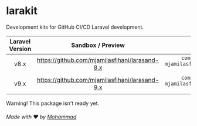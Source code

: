 # larakit

Development kits for GitHub CI/CD Laravel development.

| Laravel Version  | Sandbox / Preview                                   | Command
| :--------------: | :-------------------------------------------------: | :-------------------------------------------------------: |
| v8.x             | https://github.com/mjamilasfihani/larasand-8.x      | `composer require mjamilasfihani/larakit:8.x-1.* --dev`     |
| v9.x             | https://github.com/mjamilasfihani/larasand-9.x      | `composer require mjamilasfihani/larakit:9.x-1.* --dev`     |

Warning! This package isn't ready yet.

###### Made with :heart: by <a href="https://www.instagram.com/mjamilasfihani">Mohammad</a>
